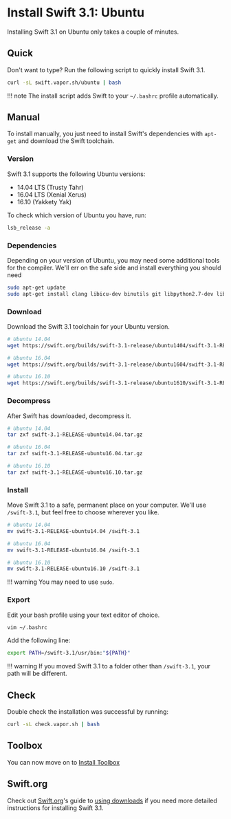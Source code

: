 # Install Swift 3.1: Ubuntu

Installing Swift 3.1 on Ubuntu only takes a couple of minutes. 

## Quick

Don't want to type? Run the following script to quickly install Swift 3.1.

```sh
curl -sL swift.vapor.sh/ubuntu | bash
```

!!! note
    The install script adds Swift to your `~/.bashrc` profile automatically.

## Manual

To install manually, you just need to install Swift's dependencies with `apt-get` and download the Swift toolchain.

### Version

Swift 3.1 supports the following Ubuntu versions:

- 14.04 LTS (Trusty Tahr)
- 16.04 LTS (Xenial Xerus)
- 16.10 (Yakkety Yak)

To check which version of Ubuntu you have, run:

```bash
lsb_release -a
```

### Dependencies

Depending on your version of Ubuntu, you may need some additional tools for the compiler. We'll err on the safe side and install everything you should need

```sh
sudo apt-get update
sudo apt-get install clang libicu-dev binutils git libpython2.7-dev libcurl3
```

### Download

Download the Swift 3.1 toolchain for your Ubuntu version.

```sh
# Ubuntu 14.04
wget https://swift.org/builds/swift-3.1-release/ubuntu1404/swift-3.1-RELEASE/swift-3.1-RELEASE-ubuntu14.04.tar.gz

# Ubuntu 16.04
wget https://swift.org/builds/swift-3.1-release/ubuntu1604/swift-3.1-RELEASE/swift-3.1-RELEASE-ubuntu16.04.tar.gz

# Ubuntu 16.10
wget https://swift.org/builds/swift-3.1-release/ubuntu1610/swift-3.1-RELEASE/swift-3.1-RELEASE-ubuntu16.10.tar.gz
```

### Decompress

After Swift has downloaded, decompress it.

```sh
# Ubuntu 14.04
tar zxf swift-3.1-RELEASE-ubuntu14.04.tar.gz

# Ubuntu 16.04
tar zxf swift-3.1-RELEASE-ubuntu16.04.tar.gz

# Ubuntu 16.10
tar zxf swift-3.1-RELEASE-ubuntu16.10.tar.gz
```

### Install

Move Swift 3.1 to a safe, permanent place on your computer. We'll use `/swift-3.1`, but feel free to choose wherever you like.

```sh
# Ubuntu 14.04
mv swift-3.1-RELEASE-ubuntu14.04 /swift-3.1

# Ubuntu 16.04
mv swift-3.1-RELEASE-ubuntu16.04 /swift-3.1

# Ubuntu 16.10
mv swift-3.1-RELEASE-ubuntu16.10 /swift-3.1
```

!!! warning
    You may need to use `sudo`.

### Export

Edit your bash profile using your text editor of choice.

```sh
vim ~/.bashrc
```

Add the following line:

```sh
export PATH=/swift-3.1/usr/bin:"${PATH}"
```

!!! warning
    If you moved Swift 3.1 to a folder other than `/swift-3.1`, your path will be different.

## Check

Double check the installation was successful by running:

```sh
curl -sL check.vapor.sh | bash
```

## Toolbox

You can now move on to [Install Toolbox](install-toolbox.md)

## Swift.org

Check out [Swift.org](https://swift.org)'s guide to [using downloads](https://swift.org/download/#using-downloads) if you need more detailed instructions for installing Swift 3.1.
